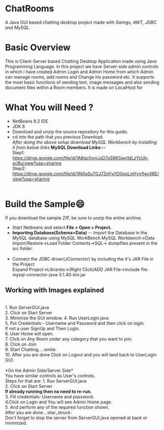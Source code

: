 # ChatRooms
A Java GUI based chatting desktop project made with *Swings, AWT, JDBC and MySQL.*
<br>
# Basic Overview 
This is Client-Server based Chatting Desktop Application made using Java Programming Language. In this project we have Server-side admin controls in which I have created Admin Login and Admin Home from which Admin can manage rooms, add rooms and Change his password etc. It supports the most basic functions of sending text, image messages and also sending document files within a Room members.
It is made on LocalHost for 
# What You will Need ?
- NetBeans 8.2 IDE 
- JDK 8
- Download and unzip the source repository for this guide.
- cd into the path that you previous Download.<br>
*After doing the above setup download MySQL Workbench by installing it from below links*
<b> MySQL Download Links:--</b><br>
Step1:<br>
https://drive.google.com/file/d/1A8qc0vnjJsD7oS9KSwn1dLzYcUk-ecBu/view?usp=sharing <br>
Step2:<br>
https://drive.google.com/file/d/1iN0qSu7GJ7ZpYyj1O0ooLmYvyfIgyX6E/view?usp=sharing
<br></br>
# Build the Sample:smile:
If you download the sample ZIP, be sure to unzip the entire archive.</ol>
- Start Netbeans and select <b> File > Open > Project.</b><br>
- <b>Importing Database(Schema+Data)</b>
-- Import the Database in the MySQL database using MySQL WorkBench
MySQL Workbench->Data Import/Restore->Load Folder Contents->SQL-> dumpfiles present in the src folder.
<br></br>
- Connect the JDBC driver(JConnector) by including the it's JAR File in the Project<br>
Expand Project->Libraries->(Right Click)ADD JAR File->include file: mysql-connector-java-5.1.40-bin.jar
<h2>Working with Images explained</h2><br>
1. Run ServerGUI.java <br>
2. Click on Start Server<br>
3. Minimize the GUI window.
4. Run UserLogin.java<br>
5. Put Credentials:- Username and Password and then click on login.<br>
If not a user SignUp and Then Login.<br>
6. User Home will open.<br>
7. Click on Any Room under any category that you want to join.<br>
8. Click on Join <br>
9. Start Chatting....:smile: <br>
10. After you are done Click on Logout and you will land back to UserLogin GUI.
<br>
</br>
*On the Admin Side/Server Side*<br>
You have similar controls as User's controls.<br>
Steps for that are:
1. Run ServerGUI.java<br> 
2. Click on Start Server<br>
<b>If already running then no need to re-run.</b><br>
3. Fill credentials: Username and password.<br>
4.Click on Login and You will see Admin Home page.<br>
5. And perform any of the required function shown.<br>
After you are done...:star_struck: <br>
Don't forget to stop the server from ServerGUI.java opened at back or minimized.








